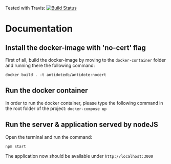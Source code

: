 Tested with Travis: 
[![Build Status](https://travis-ci.com/red17electro/WebCache.svg?token=rP4eqxmTqQ9TJrEQ14nv&branch=master)](https://travis-ci.com/red17electro/WebCache)

# Documentation 

## Install the docker-image with 'no-cert' flag

First of all, build the docker-image by moving to the `docker-container` folder and running there the following command:

`docker build . -t antidotedb/antidote:nocert`

## Run the docker container

In order to run the docker container, please type the following command in the root folder of the project:
`docker-compose up`

## Run the server & application served by nodeJS

Open the terminal and run the command:

`npm start`

The application now should be available under `http://localhost:3000`
